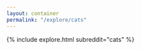 ```yaml
---
layout: container
permalink: "/explore/cats"
---
```


<link rel="stylesheet" type="text/css" href="/static/css/explore.css">
{% include explore.html subreddit="cats" %}
